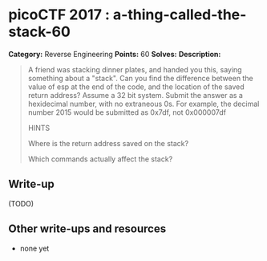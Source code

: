 # picoCTF 2017 : a-thing-called-the-stack-60

**Category:** Reverse Engineering
**Points:** 60
**Solves:** 
**Description:**

> A friend was stacking dinner plates, and handed you this, saying something about a "stack". Can you find the difference between the value of esp at the end of the code, and the location of the saved return address? Assume a 32 bit system. Submit the answer as a hexidecimal number, with no extraneous 0s. For example, the decimal number 2015 would be submitted as 0x7df, not 0x000007df
> 
> 
>  HINTS
> 
> Where is the return address saved on the stack?
> 
> Which commands actually affect the stack?


## Write-up

(TODO)

## Other write-ups and resources

* none yet
